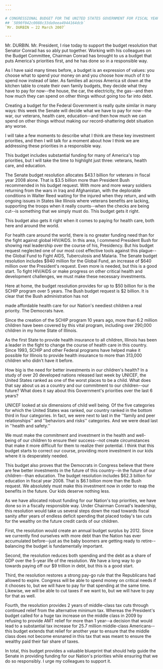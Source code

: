 ```yaml
---
---

# CONGRESSIONAL BUDGET FOR THE UNITED STATES GOVERNMENT FOR FISCAL YEAR
## `5890f042c0088c33da9eea4944164dcb`
`Mr. DURBIN — 22 March 2007`

---
```



Mr. DURBIN. Mr. President, I rise today to support the budget 
resolution that Senator Conrad has so ably put together. Working with 
his colleagues on the Budget Committee, Chairman Conrad has brought to 
us a budget that puts America's priorities first, and he has done so in 
a responsible way.

As I have said many times before, a budget is an expression of 
values: you choose what to spend your money on and you choose how much 
of it to spend now instead of later. As families all across America sit 
down at the kitchen table to create their own family budgets, they 
decide what they have to pay for now--the house, the car, the 
electricity, the gas--and then how much they can spend on other things 
without going too far into debt.

Creating a budget for the Federal Government is really quite similar 
in many ways: this week the Senate will decide what we have to pay for 
now--the war, our veterans, health care, education--and then how much 
we can spend on other things without making our record-shattering debt 
situation any worse.

I will take a few moments to describe what I think are these key 
investment priorities, and then I will talk for a moment about how I 
think we are addressing these priorities in a responsible way.

This budget includes substantial funding for many of America's top 
priorities, but I will take the time to highlight just three: veterans, 
health care, and education.

The Senate budget resolution allocates $43.1 billion for veterans in 
fiscal year 2008 alone. That is $3.5 billion more than President Bush 
recommended in his budget request. With more and more weary soldiers 
returning from the wars in Iraq and Afghanistan, with the deplorable 
conditions in Walter Reed waiting for the injured when they return, and 
with ongoing issues in States like Illinois where veterans benefits are 
lacking, supporting the troops when it really counts--when the checks 
are being cut--is something that we simply must do. This budget gets it 
right.

This budget also gets it right when it comes to paying for health 
care, both here and around the world.

For health care around the world, there is no greater funding need 
than for the fight against global HIV/AIDS. In this area, I commend 
President Bush for showing real leadership over the course of his, 
Presidency. But his budget request neglected one of our most cost 
effective tools against this plague--the Global Fund to Fight AIDS, 
Tuberculosis and Malaria. The Senate budget resolution includes $940 
million for the Global Fund, an increase of $640 million over the 
President's request. Even more is needed, but this is a good start. To 
fight HIV/AIDS or make progress on other critical health and 
development challenges, we must make these necessary investments.

Here at home, the budget resolution provides for up to $50 billion 
for is the SCHIP program over 5 years. The Bush budget request is $2 
billion. It is clear that the Bush administration has not


made affordable health care for our Nation's neediest children a real 
priority. The Democrats have.

Since the creation of the SCHIP program 10 years ago, more than 6.2 
million children have been covered by this vital program, including 
over 290,000 children in my home State of Illinois.

As the first State to provide health insurance to all children, 
Illinois has been a leader in the fight to change the course of health 
care in this country. Since 1993, SCHIP and other Federal programs have 
helped make it possible for Illinois to provide health insurance to 
more than 313,000 children who didn't have it before.

How big is the need for better investments in our children's health? 
In a study of over 20 developed nations released last week by UNICEF, 
the United States ranked as one of the worst places to be a child. What 
does that say about us as a country and our commitment to our 
children--our future? What does it say about this Government's 
priorities over the last 6 years?

UNICEF looked at six dimensions of child well being. Of the five 
categories for which the United States was ranked, our country ranked 
in the bottom third in four categories. In fact, we were next to last 
in the ''family and peer relationships'' and ''behaviors and risks'' 
categories. And we were dead last in ''health and safety.''

We must make the commitment and investment in the health and well-
being of our children to ensure their success--not create circumstances 
that make it more difficult for them to realize their potential. I 
think that this budget starts to correct our course, providing more 
investment in our kids where it is desperately needed.

This budget also proves that the Democrats in Congress believe that 
there are few better investments in the future of this country--in the 
future of our children--than education. The budget resolution includes 
$62.3 billion for education in fiscal year 2008. That is $6.1 billion 
more than the Bush request. We absolutely must make this investment now 
in order to reap the benefits in the future. Our kids deserve nothing 
less.

As we have allocated robust funding for our Nation's top priorities, 
we have done so in a fiscally responsible way. Under Chairman Conrad's 
leadership, this resolution would take us several steps down the road 
towards fiscal sanity after years of endless deficit spending that 
placed today's tax cuts for the wealthy on the future credit cards of 
our children.

First, the resolution would create an annual budget surplus by 2012. 
Since we currently find ourselves with more debt than the Nation has 
ever accumulated before--just as the baby boomers are getting ready to 
retire--balancing the budget is fundamentally important.

Second, the resolution reduces both spending and the debt as a share 
of GDP over the 5-year life of the resolution. We have a long way to go 
towards paying off our $9 trillion in debt, but this is a good start.

Third, the resolution restores a strong pay-go rule that the 
Republicans had allowed to expire. Congress will be able to spend money 
on critical needs if it chooses to, but we will have to pay for that 
spending at the same time. Likewise, we will be able to cut taxes if we 
want to, but we will have to pay for that as well.

Fourth, the resolution provides 2 years of middle-class tax cuts 
through continued relief from the alternative minimum tax. Whereas the 
President's budget called for a huge tax increase on the middle class 
in 2009 by refusing to provide AMT relief for more than 1 year--a 
decision that would lead to a substantial tax increase for 25.7 million 
middle-class Americans--this budget extends that relief for another 
year to ensure that the middle class does not become ensnared in this 
tax that was meant to ensure the wealthy paid their fair share of 
taxes.

In total, this budget provides a valuable blueprint that should help 
guide the Senate in providing funding for our Nation's priorities while 
ensuring that we do so responsibly. I urge my colleagues to support it.